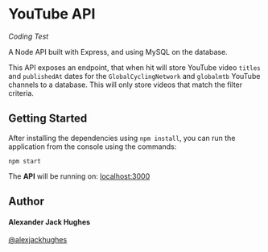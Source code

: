 # YouTube API

_Coding Test_

A Node API built with Express, and using MySQL on the database.

This API exposes an endpoint, that when hit will store YouTube video `titles` and `publishedAt` dates for the `GlobalCyclingNetwork` and `globalmtb` YouTube channels to a database. This will only store videos that match the filter criteria.

## Getting Started

After installing the dependencies using `npm install`, you can run the application from the console using the commands:

```
npm start
```

The **API** will be running on:
[localhost:3000](http://localhost:5000/ "http://localhost:3000/")

## Author

#### **Alexander Jack Hughes**

[@alexjackhughes](https://twitter.com/alexjackhughes "Twitter")
